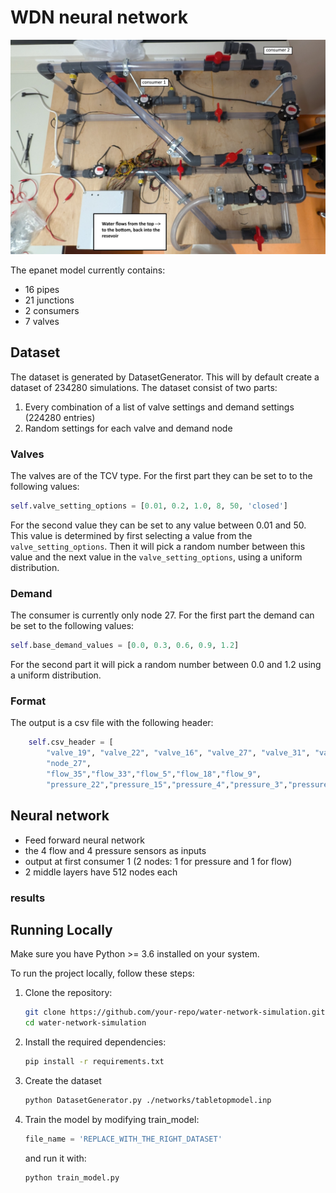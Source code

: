 # WDN neural network
![Tabletop Model](tabletopmodel.jpg)

The epanet model currently contains:
- 16 pipes
- 21 junctions
- 2 consumers
- 7 valves

## Dataset
The dataset is generated by DatasetGenerator.
This will by default create a dataset of 234280 simulations.
The dataset consist of two parts:
1. Every combination of a list of valve settings and demand settings (224280 entries)
2. Random settings for each valve and demand node 
### Valves
The valves are of the TCV type. For the first part they can be set to to the following values:

```python 
self.valve_setting_options = [0.01, 0.2, 1.0, 8, 50, 'closed'] 
````

For the second value they can be set to any value between 0.01 and 50. This value is determined by first selecting a value from the `valve_setting_options`. Then it will pick a random number between this value and the next value in the `valve_setting_options`, using a uniform distribution.

### Demand
The consumer is currently only node 27.
For the first part the demand can be set to the following values:

```python
self.base_demand_values = [0.0, 0.3, 0.6, 0.9, 1.2]
```
For the second part it will pick a random number between 0.0 and 1.2 using a uniform distribution.
### Format
The output is a csv file with the following header:

```python
    self.csv_header = [
        "valve_19", "valve_22", "valve_16", "valve_27", "valve_31", "valve_39",
        "node_27",
        "flow_35","flow_33","flow_5","flow_18","flow_9",
        "pressure_22","pressure_15","pressure_4","pressure_3","pressure_8"]
```

## Neural network
- Feed forward neural network
- the  4 flow and 4 pressure sensors as inputs
- output at first consumer 1 (2 nodes: 1 for pressure and 1 for flow)
- 2 middle layers have 512 nodes each

### results


## Running Locally
Make sure you have Python >= 3.6 installed on your system.

To run the project locally, follow these steps:

1. Clone the repository:
    ```bash
    git clone https://github.com/your-repo/water-network-simulation.git
    cd water-network-simulation
    ```

2. Install the required dependencies:
    ```bash
    pip install -r requirements.txt
    ```

3. Create the dataset
    ```bash
    python DatasetGenerator.py ./networks/tabletopmodel.inp
    ```
4. Train the model by modifying train_model:
    ```python
    file_name = 'REPLACE_WITH_THE_RIGHT_DATASET'
    ```
    and run it with:
    ```bash
    python train_model.py
    ```

